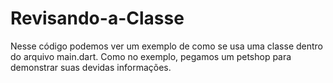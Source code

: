 # Revisando-a-Classe
Nesse código podemos ver um exemplo de como se usa uma classe dentro do arquivo main.dart. Como no exemplo, pegamos um petshop para demonstrar suas devidas informações.
